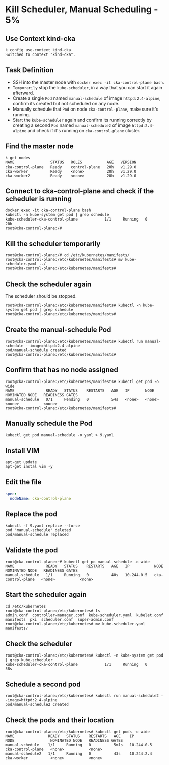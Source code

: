 # Kill Scheduler, Manual Scheduling - 5%

## Use Context kind-cka

```shell
k config use-context kind-cka
Switched to context "kind-cka".
```

## Task Definition

- SSH into the master node with `docker exec -it cka-control-plane bash`.
- `Temporarily` stop the `kube-scheduler`, in a way that you can start it again afterward.
- Create a single `Pod` named `manual-schedule` of image `httpd:2.4-alpine`, confirm its created but not scheduled on any node.
- Manually schedule that `Pod` on node `cka-control-plane`, make sure it's running.
- Start the `kube-scheduler` again and confirm its running correctly by creating a second `Pod` named `manual-schedule2` of image `httpd:2.4-alpine` and check if it's running on `cka-control-plane` cluster.

## Find the master node

```shell
k get nodes
NAME                STATUS   ROLES           AGE   VERSION
cka-control-plane   Ready    control-plane   20h   v1.29.0
cka-worker          Ready    <none>          20h   v1.29.0
cka-worker2         Ready    <none>          20h   v1.29.0
```

## Connect to cka-control-plane and check if the scheduler is running

```shell
docker exec -it cka-control-plane bash
kubectl -n kube-system get pod | grep schedule
kube-scheduler-cka-control-plane            1/1     Running   0          20h
root@cka-control-plane:/#
```

## Kill the scheduler temporarily

```shell
root@cka-control-plane:/# cd /etc/kubernetes/manifests/
root@cka-control-plane:/etc/kubernetes/manifests# mv kube-scheduler.yaml ../
root@cka-control-plane:/etc/kubernetes/manifests#
```

## Check the scheduler again

The scheduler should be stopped.

```shell
root@cka-control-plane:/etc/kubernetes/manifests# kubectl -n kube-system get pod | grep schedule
root@cka-control-plane:/etc/kubernetes/manifests#
```

## Create the manual-schedule Pod

```shell
root@cka-control-plane:/etc/kubernetes/manifests# kubectl run manual-schedule --image=httpd:2.4-alpine
pod/manual-schedule created
root@cka-control-plane:/etc/kubernetes/manifests#
```

## Confirm that has no node assigned

```shell
root@cka-control-plane:/etc/kubernetes/manifests# kubectl get pod -o wide
NAME              READY   STATUS    RESTARTS   AGE   IP       NODE     NOMINATED NODE   READINESS GATES
manual-schedule   0/1     Pending   0          54s   <none>   <none>   <none>           <none>
root@cka-control-plane:/etc/kubernetes/manifests#
```

## Manually schedule the Pod

```shell
kubectl get pod manual-schedule -o yaml > 9.yaml
```

## Install VIM

```shell
apt-get update
apt-get instal vim -y
```

## Edit the file

```yaml
spec:
  nodeName: cka-control-plane
```

## Replace the pod

```shell
kubectl -f 9.yaml replace --force
pod "manual-schedule" deleted
pod/manual-schedule replaced
```

## Validate the pod

```shell
root@cka-control-plane:~# kubectl get po manual-schedule -o wide
NAME              READY   STATUS    RESTARTS   AGE   IP           NODE                NOMINATED NODE   READINESS GATES
manual-schedule   1/1     Running   0          40s   10.244.0.5   cka-control-plane   <none>           <none>
```

## Start the scheduler again

```shell
cd /etc/kubernetes
root@cka-control-plane:/etc/kubernetes# ls
admin.conf  controller-manager.conf  kube-scheduler.yaml  kubelet.conf  manifests  pki  scheduler.conf  super-admin.conf
root@cka-control-plane:/etc/kubernetes# mv kube-scheduler.yaml manifests/
```

## Check the scheduler

```shell
root@cka-control-plane:/etc/kubernetes# kubectl -n kube-system get pod | grep kube-scheduler
kube-scheduler-cka-control-plane            1/1     Running   0          58s
```

## Schedule a second pod

```shell
root@cka-control-plane:/etc/kubernetes# kubectl run manual-schedule2 --image=httpd:2.4-alpine
pod/manual-schedule2 created
```

## Check the pods and their location

```shell
root@cka-control-plane:/etc/kubernetes# kubectl get pods -o wide
NAME               READY   STATUS    RESTARTS   AGE    IP           NODE                NOMINATED NODE   READINESS GATES
manual-schedule    1/1     Running   0          5m1s   10.244.0.5   cka-control-plane   <none>           <none>
manual-schedule2   1/1     Running   0          43s    10.244.2.4   cka-worker          <none>           <none>
```
